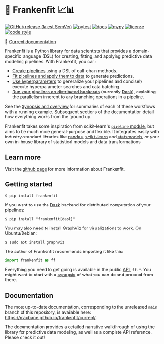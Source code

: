 # 🧟 Frankenfit 📈📊

[![GitHub release (latest SemVer)](https://img.shields.io/github/v/release/maxbane/frankenfit?sort=semver)](https://github.com/maxbane/frankenfit/releases)
[![pytest](https://github.com/maxbane/frankenfit/actions/workflows/pytest.yml/badge.svg)](https://github.com/maxbane/frankenfit/actions/workflows/pytest.yml)
[![docs](https://github.com/maxbane/frankenfit/actions/workflows/docs.yml/badge.svg)](https://github.com/maxbane/frankenfit/actions/workflows/docs.yml)
[![mypy](https://github.com/maxbane/frankenfit/actions/workflows/mypy.yml/badge.svg)](https://github.com/maxbane/frankenfit/actions/workflows/mypy.yml)
[![license](https://img.shields.io/badge/license-BSD-red)](https://github.com/maxbane/frankenfit/blob/main/LICENSE.txt)
[![code style](https://img.shields.io/badge/code%20style-black-000000.svg)](https://github.com/psf/black)

📖 [Current documentation](https://maxbane.github.io/frankenfit/current/)

Frankenfit is a Python library for data scientists that provides a domain-specific
language (DSL) for creating, fitting, and applying predictive data modeling pipelines.
With Frankenfit, you can:

* [Create
  pipelines](https://maxbane.github.io/frankenfit/current/synopsis.html#create-pipelines)
  using a DSL of call-chain methods.
* [Fit pipelines and apply them to
  data](https://maxbane.github.io/frankenfit/current/synopsis.html#fit-pipelines-and-apply-them-to-data)
  to generate predictions.
* [Use
  hyperparameters](https://maxbane.github.io/frankenfit/current/synopsis.html#use-hyperparameters)
  to generalize your pipelines and concisely execute hyperparameter searches and data
  batching.
* [Run your pipelines on distributed
  backends](https://maxbane.github.io/frankenfit/current/synopsis.html#run-on-distributed-backends)
  (currently [Dask](https://www.dask.org)), exploiting the parallelism inherent to any
  branching operations in a pipeline.

See the [Synopsis and
overview](https://maxbane.github.io/frankenfit/current/synopsis.html#synopsis-create)
for summaries of each of these workflows with a running example. Subsequent sections of
the documentation detail how everything works from the ground up.

Frankenfit takes some inspiration from scikit-learn's [`pipeline`
module](https://scikit-learn.org/stable/modules/classes.html#module-sklearn.pipeline),
but aims to be much more general-purpose and flexible. It integrates easily with
industry-standard libraries like [pandas](https://pandas.pydata.org),
[scikit-learn](https://scikit-learn.org) and [statsmodels](https://www.statsmodels.org),
or your own in-house library of statistical models and data transformations.

## Learn more

Visit the [github page](https://github.com/maxbane/frankenfit) for more information
about Frankenfit.

## Getting started

```
$ pip install frankenfit
```

If you want to use the [Dask](https://www.dask.org) backend for distributed computation
of your pipelines:
```
$ pip install "frankenfit[dask]"
```

You may also need to install [GraphViz](https://graphviz.org/) for visualizations to
work. On Ubuntu/Debian:
```
$ sudo apt install graphviz
```

The author of Frankenfit recommends importing it like this:
```python
import frankenfit as ff
```

Everything you need to get going is available in the public
[API](https://maxbane.github.io/frankenfit/current/api.html), `ff.*`. You might want to
start with a [synopsis](https://maxbane.github.io/frankenfit/current/synopsis.html) of
what you can do and proceed from there.

## Documentation

The most up-to-date documentation, corresponding to the unreleased `main` branch of this
repository, is available here: https://maxbane.github.io/frankenfit/current/.

The documentation provides a detailed narrative walkthrough of using the library for
predictive data modeling, as well as a complete API reference.  Please check it out!
